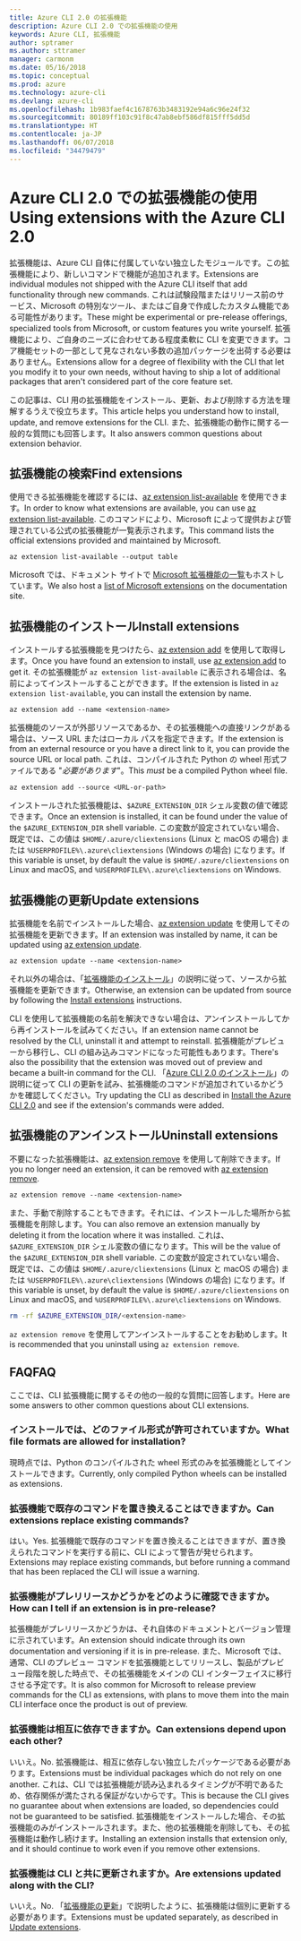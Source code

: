 ```yaml
---
title: Azure CLI 2.0 の拡張機能
description: Azure CLI 2.0 での拡張機能の使用
keywords: Azure CLI, 拡張機能
author: sptramer
ms.author: sttramer
manager: carmonm
ms.date: 05/16/2018
ms.topic: conceptual
ms.prod: azure
ms.technology: azure-cli
ms.devlang: azure-cli
ms.openlocfilehash: 1b983faef4c1678763b3483192e94a6c96e24f32
ms.sourcegitcommit: 80189ff103c91f8c47ab8ebf586df815fff5dd5d
ms.translationtype: HT
ms.contentlocale: ja-JP
ms.lasthandoff: 06/07/2018
ms.locfileid: "34479479"
---
```

# <a name="using-extensions-with-the-azure-cli-20"></a><span data-ttu-id="14535-104">Azure CLI 2.0 での拡張機能の使用</span><span class="sxs-lookup"><span data-stu-id="14535-104">Using extensions with the Azure CLI 2.0</span></span>

<span data-ttu-id="14535-105">拡張機能は、Azure CLI 自体に付属していない独立したモジュールです。この拡張機能により、新しいコマンドで機能が追加されます。</span><span class="sxs-lookup"><span data-stu-id="14535-105">Extensions are individual modules not shipped with the Azure CLI itself that add functionality through new commands.</span></span> <span data-ttu-id="14535-106">これは試験段階またはリリース前のサービス、Microsoft の特別なツール、またはご自身で作成したカスタム機能である可能性があります。</span><span class="sxs-lookup"><span data-stu-id="14535-106">These might be experimental or pre-release offerings, specialized tools from Microsoft, or custom features you write yourself.</span></span> <span data-ttu-id="14535-107">拡張機能により、ご自身のニーズに合わせてある程度柔軟に CLI を変更できます。コア機能セットの一部として見なされない多数の追加パッケージを出荷する必要はありません。</span><span class="sxs-lookup"><span data-stu-id="14535-107">Extensions allow for a degree of flexibility with the CLI that let you modify it to your own needs, without having to ship a lot of additional packages that aren't considered part of the core feature set.</span></span>

<span data-ttu-id="14535-108">この記事は、CLI 用の拡張機能をインストール、更新、および削除する方法を理解するうえで役立ちます。</span><span class="sxs-lookup"><span data-stu-id="14535-108">This article helps you understand how to install, update, and remove extensions for the CLI.</span></span> <span data-ttu-id="14535-109">また、拡張機能の動作に関する一般的な質問にも回答します。</span><span class="sxs-lookup"><span data-stu-id="14535-109">It also answers common questions about extension behavior.</span></span>

## <a name="find-extensions"></a><span data-ttu-id="14535-110">拡張機能の検索</span><span class="sxs-lookup"><span data-stu-id="14535-110">Find extensions</span></span>

<span data-ttu-id="14535-111">使用できる拡張機能を確認するには、[az extension list-available](/cli/azure/extension#az-extension-list-available) を使用できます。</span><span class="sxs-lookup"><span data-stu-id="14535-111">In order to know what extensions are available, you can use [az extension list-available](/cli/azure/extension#az-extension-list-available).</span></span> <span data-ttu-id="14535-112">このコマンドにより、Microsoft によって提供および管理されている公式の拡張機能が一覧表示されます。</span><span class="sxs-lookup"><span data-stu-id="14535-112">This command lists the official extensions provided and maintained by Microsoft.</span></span>

```azurecli-interactive
az extension list-available --output table
```

<span data-ttu-id="14535-113">Microsoft では、ドキュメント サイトで [Microsoft 拡張機能の一覧](azure-cli-extensions-list.md)もホストしています。</span><span class="sxs-lookup"><span data-stu-id="14535-113">We also host a [list of Microsoft extensions](azure-cli-extensions-list.md) on the documentation site.</span></span>

## <a name="install-extensions"></a><span data-ttu-id="14535-114">拡張機能のインストール</span><span class="sxs-lookup"><span data-stu-id="14535-114">Install extensions</span></span>

<span data-ttu-id="14535-115">インストールする拡張機能を見つけたら、[az extension add](https://docs.microsoft.com/cli/azure/extension#az-extension-add) を使用して取得します。</span><span class="sxs-lookup"><span data-stu-id="14535-115">Once you have found an extension to install, use [az extension add](https://docs.microsoft.com/cli/azure/extension#az-extension-add) to get it.</span></span> <span data-ttu-id="14535-116">その拡張機能が `az extension list-available` に表示される場合は、名前によってインストールすることができます。</span><span class="sxs-lookup"><span data-stu-id="14535-116">If the extension is listed in `az extension list-available`, you can install the extension by name.</span></span>

```azurecli-interactive
az extension add --name <extension-name>
```

<span data-ttu-id="14535-117">拡張機能のソースが外部リソースであるか、その拡張機能への直接リンクがある場合は、ソース URL またはローカル パスを指定できます。</span><span class="sxs-lookup"><span data-stu-id="14535-117">If the extension is from an external resource or you have a direct link to it, you can provide the source URL or local path.</span></span> <span data-ttu-id="14535-118">これは、コンパイルされた Python の wheel 形式ファイルである "_必要があります_"。</span><span class="sxs-lookup"><span data-stu-id="14535-118">This _must_ be a compiled Python wheel file.</span></span>

```azurecli-interactive
az extension add --source <URL-or-path>
```

<span data-ttu-id="14535-119">インストールされた拡張機能は、`$AZURE_EXTENSION_DIR` シェル変数の値で確認できます。</span><span class="sxs-lookup"><span data-stu-id="14535-119">Once an extension is installed, it can be found under the value of the `$AZURE_EXTENSION_DIR` shell variable.</span></span> <span data-ttu-id="14535-120">この変数が設定されていない場合、既定では、この値は `$HOME/.azure/cliextensions` (Linux と macOS の場合) または `%USERPROFILE%\.azure\cliextensions` (Windows の場合) になります。</span><span class="sxs-lookup"><span data-stu-id="14535-120">If this variable is unset, by default the value is `$HOME/.azure/cliextensions` on Linux and macOS, and `%USERPROFILE%\.azure\cliextensions` on Windows.</span></span>

## <a name="update-extensions"></a><span data-ttu-id="14535-121">拡張機能の更新</span><span class="sxs-lookup"><span data-stu-id="14535-121">Update extensions</span></span>

<span data-ttu-id="14535-122">拡張機能を名前でインストールした場合、[az extension update](https://docs.microsoft.com/cli/azure/extension#az-extension-update) を使用してその拡張機能を更新できます。</span><span class="sxs-lookup"><span data-stu-id="14535-122">If an extension was installed by name, it can be updated using [az extension update](https://docs.microsoft.com/cli/azure/extension#az-extension-update).</span></span>

```azurecli-interactive
az extension update --name <extension-name>
```

<span data-ttu-id="14535-123">それ以外の場合は、「[拡張機能のインストール](#install-extensions)」の説明に従って、ソースから拡張機能を更新できます。</span><span class="sxs-lookup"><span data-stu-id="14535-123">Otherwise, an extension can be updated from source by following the [Install extensions](#install-extensions) instructions.</span></span>

<span data-ttu-id="14535-124">CLI を使用して拡張機能の名前を解決できない場合は、アンインストールしてから再インストールを試みてください。</span><span class="sxs-lookup"><span data-stu-id="14535-124">If an extension name cannot be resolved by the CLI, uninstall it and attempt to reinstall.</span></span> <span data-ttu-id="14535-125">拡張機能がプレビューから移行し、CLI の組み込みコマンドになった可能性もあります。</span><span class="sxs-lookup"><span data-stu-id="14535-125">There's also the possibility that the extension was moved out of preview and became a built-in command for the CLI.</span></span> <span data-ttu-id="14535-126">「[Azure CLI 2.0 のインストール](install-azure-cli.md)」の説明に従って CLI の更新を試み、拡張機能のコマンドが追加されているかどうかを確認してください。</span><span class="sxs-lookup"><span data-stu-id="14535-126">Try updating the CLI as described in [Install the Azure CLI 2.0](install-azure-cli.md) and see if the extension's commands were added.</span></span> 

## <a name="uninstall-extensions"></a><span data-ttu-id="14535-127">拡張機能のアンインストール</span><span class="sxs-lookup"><span data-stu-id="14535-127">Uninstall extensions</span></span>

<span data-ttu-id="14535-128">不要になった拡張機能は、[az extension remove](https://docs.microsoft.com/cli/azure/extension#az-extension-remove) を使用して削除できます。</span><span class="sxs-lookup"><span data-stu-id="14535-128">If you no longer need an extension, it can be removed with [az extension remove](https://docs.microsoft.com/cli/azure/extension#az-extension-remove).</span></span>

```azurecli-interactive
az extension remove --name <extension-name>
```

<span data-ttu-id="14535-129">また、手動で削除することもできます。それには、インストールした場所から拡張機能を削除します。</span><span class="sxs-lookup"><span data-stu-id="14535-129">You can also remove an extension manually by deleting it from the location where it was installed.</span></span> <span data-ttu-id="14535-130">これは、`$AZURE_EXTENSION_DIR` シェル変数の値になります。</span><span class="sxs-lookup"><span data-stu-id="14535-130">This will be the value of the `$AZURE_EXTENSION_DIR` shell variable.</span></span> <span data-ttu-id="14535-131">この変数が設定されていない場合、既定では、この値は `$HOME/.azure/cliextensions` (Linux と macOS の場合) または `%USERPROFILE%\.azure\cliextensions` (Windows の場合) になります。</span><span class="sxs-lookup"><span data-stu-id="14535-131">If this variable is unset, by default the value is `$HOME/.azure/cliextensions` on Linux and macOS, and `%USERPROFILE%\.azure\cliextensions` on Windows.</span></span>

```bash
rm -rf $AZURE_EXTENSION_DIR/<extension-name>
```

<span data-ttu-id="14535-132">`az extension remove` を使用してアンインストールすることをお勧めします。</span><span class="sxs-lookup"><span data-stu-id="14535-132">It is recommended that you uninstall using `az extension remove`.</span></span>

## <a name="faq"></a><span data-ttu-id="14535-133">FAQ</span><span class="sxs-lookup"><span data-stu-id="14535-133">FAQ</span></span>

<span data-ttu-id="14535-134">ここでは、CLI 拡張機能に関するその他の一般的な質問に回答します。</span><span class="sxs-lookup"><span data-stu-id="14535-134">Here are some answers to other common questions about CLI extensions.</span></span>

### <a name="what-file-formats-are-allowed-for-installation"></a><span data-ttu-id="14535-135">インストールでは、どのファイル形式が許可されていますか。</span><span class="sxs-lookup"><span data-stu-id="14535-135">What file formats are allowed for installation?</span></span>

<span data-ttu-id="14535-136">現時点では、Python のコンパイルされた wheel 形式のみを拡張機能としてインストールできます。</span><span class="sxs-lookup"><span data-stu-id="14535-136">Currently, only compiled Python wheels can be installed as extensions.</span></span>

### <a name="can-extensions-replace-existing-commands"></a><span data-ttu-id="14535-137">拡張機能で既存のコマンドを置き換えることはできますか。</span><span class="sxs-lookup"><span data-stu-id="14535-137">Can extensions replace existing commands?</span></span>

<span data-ttu-id="14535-138">はい。</span><span class="sxs-lookup"><span data-stu-id="14535-138">Yes.</span></span> <span data-ttu-id="14535-139">拡張機能で既存のコマンドを置き換えることはできますが、置き換えられたコマンドを実行する前に、CLI によって警告が発せられます。</span><span class="sxs-lookup"><span data-stu-id="14535-139">Extensions may replace existing commands, but before running a command that has been replaced the CLI will issue a warning.</span></span>

### <a name="how-can-i-tell-if-an-extension-is-in-pre-release"></a><span data-ttu-id="14535-140">拡張機能がプレリリースかどうかをどのように確認できますか。</span><span class="sxs-lookup"><span data-stu-id="14535-140">How can I tell if an extension is in pre-release?</span></span>

<span data-ttu-id="14535-141">拡張機能がプレリリースかどうかは、それ自体のドキュメントとバージョン管理に示されています。</span><span class="sxs-lookup"><span data-stu-id="14535-141">An extension should indicate through its own documentation and versioning if it is in pre-release.</span></span> <span data-ttu-id="14535-142">また、Microsoft では、通常、CLI のプレビュー コマンドを拡張機能としてリリースし、製品がプレビュー段階を脱した時点で、その拡張機能をメインの CLI インターフェイスに移行させる予定です。</span><span class="sxs-lookup"><span data-stu-id="14535-142">It is also common for Microsoft to release preview commands for the CLI as extensions, with plans to move them into the main CLI interface once the product is out of preview.</span></span>

### <a name="can-extensions-depend-upon-each-other"></a><span data-ttu-id="14535-143">拡張機能は相互に依存できますか。</span><span class="sxs-lookup"><span data-stu-id="14535-143">Can extensions depend upon each other?</span></span>

<span data-ttu-id="14535-144">いいえ。</span><span class="sxs-lookup"><span data-stu-id="14535-144">No.</span></span> <span data-ttu-id="14535-145">拡張機能は、相互に依存しない独立したパッケージである必要があります。</span><span class="sxs-lookup"><span data-stu-id="14535-145">Extensions must be individual packages which do not rely on one another.</span></span> <span data-ttu-id="14535-146">これは、CLI では拡張機能が読み込まれるタイミングが不明であるため、依存関係が満たされる保証がないからです。</span><span class="sxs-lookup"><span data-stu-id="14535-146">This is because the CLI gives no guarantee about when extensions are loaded, so dependencies could not be guaranteed to be satisfied.</span></span> <span data-ttu-id="14535-147">拡張機能をインストールした場合、その拡張機能のみがインストールされます。また、他の拡張機能を削除しても、その拡張機能は動作し続けます。</span><span class="sxs-lookup"><span data-stu-id="14535-147">Installing an extension installs that extension only, and it should continue to work even if you remove other extensions.</span></span>

### <a name="are-extensions-updated-along-with-the-cli"></a><span data-ttu-id="14535-148">拡張機能は CLI と共に更新されますか。</span><span class="sxs-lookup"><span data-stu-id="14535-148">Are extensions updated along with the CLI?</span></span>

<span data-ttu-id="14535-149">いいえ。</span><span class="sxs-lookup"><span data-stu-id="14535-149">No.</span></span> <span data-ttu-id="14535-150">「[拡張機能の更新](#update-extensions)」で説明したように、拡張機能は個別に更新する必要があります。</span><span class="sxs-lookup"><span data-stu-id="14535-150">Extensions must be updated separately, as described in [Update extensions](#update-extensions).</span></span>
